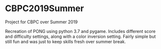 # CBPC2019Summer
Project for CBPC over Summer 2019

Recreation of PONG using python 3.7 and pygame.
Includes different score and difficulty settings, along with a color inversion setting.
Fairly simple but still fun and was just to keep skills fresh over summer break.
